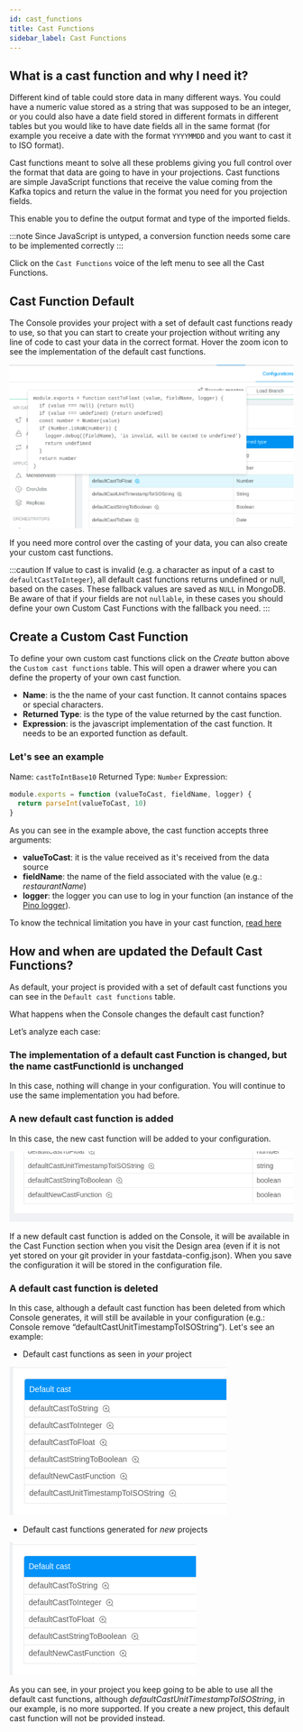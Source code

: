 ```yaml
---
id: cast_functions
title: Cast Functions
sidebar_label: Cast Functions
---
```


## What is a cast function and why I need it?

Different kind of table could store data in many different ways.
You could have a numeric value stored as a string that was supposed to be an integer, or you could also have a date field stored in different formats in different tables but you would like to have date fields all in the same format (for example you receive a date with the format `YYYYMMDD` and you want to cast it to ISO format).

Cast functions meant to solve all these problems giving you full control over the format that data are going to have in your projections.
Cast functions are simple JavaScript functions that receive the value coming from the Kafka topics and return the value in the format you need for you projection fields.

This enable you to define the output format and type of the imported fields.

:::note
Since JavaScript is untyped, a conversion function needs some care to be implemented correctly
:::

Click on the `Cast Functions` voice of the left menu to see all the Cast Functions.

## Cast Function Default

The Console provides your project with a set of default cast functions ready to use, so that you can start to create your projection without writing any line of code to cast your data in the correct format. Hover the zoom icon to see the implementation of the default cast functions.

![Default cast functions implementation](img/fastdata-default-castfunction-zoom.png)

If you need more control over the casting of your data, you can also create your custom cast functions.

:::caution
If value to cast is invalid (e.g. a character as input of a cast to `defaultCastToInteger`), all default cast functions returns undefined or null, based on the cases. These fallback values are saved as `NULL` in MongoDB.   
Be aware of that if your fields are not `nullable`, in these cases you should define your own Custom Cast Functions with the fallback you need.
:::

## Create a Custom Cast Function

To define your own custom cast functions click on the *Create* button above the `Custom cast functions` table. This will open a drawer where you can define the property of your own cast function.

- **Name**: is the the name of your cast function. It cannot contains spaces or special characters.
- **Returned Type**: is the type of the value returned by the cast function.
- **Expression**: is the javascript implementation of the cast function. It needs to be an exported function as default.

### Let's see an example

Name: `castToIntBase10`
Returned Type: `Number`
Expression: 

```javascript
module.exports = function (valueToCast, fieldName, logger) {
  return parseInt(valueToCast, 10)
}
```

As you can see in the example above, the cast function accepts three arguments:

- **valueToCast**: it is the value received as it's received from the data source
- **fieldName**: the name of the field associated with the value (e.g.: *restaurantName*)
- **logger**: the logger you can use to log in your function (an instance of the [Pino logger](https://github.com/pinojs/pino)).

To know the technical limitation you have in your cast function, [read here](./single_view#technical-limitation-in-custom-functions-and-files)

## How and when are updated the Default Cast Functions?

As default, your project is provided with a set of default cast functions you can see in the `Default cast functions` table.

What happens when the Console changes the default cast function?

Let’s analyze each case:

### The implementation of a default cast Function is changed, but the name castFunctionId is unchanged

In this case, nothing will change in your configuration. You will continue to use the same implementation you had before.

### A new default cast function is added

In this case, the new cast function will be added to your configuration.

![Fast Data new default castFunction](img/fastdata-new-default-castfunction.png)

If a new default cast function is added on the Console, it will be available in the Cast Function section when you visit the Design area (even if it is not yet stored on your git provider in your fastdata-config.json). When you save the configuration it will be stored in the configuration file.

### A default cast function is deleted

In this case, although a default cast function has been deleted from which Console generates, it will still be available in your configuration (e.g.:  Console remove “defaultCastUnitTimestampToISOString”).
Let's see an example:

- Default cast functions as seen in *your* project

![Fast Data with deleted default cast function](img/fastdata-delete-castfunction-all.png)

- Default cast functions generated for *new* projects

![Fast Data without deleted default castFunction](img/fastdata-delete-castfunction-without-deleted.png)

As you can see, in your project you keep going to be able to use all the default cast functions, although *defaultCastUnitTimestampToISOString*, in our example, is no more supported.
If you create a new project, this default cast function will not be provided instead.
